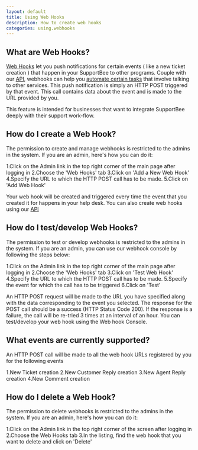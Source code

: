 ```yaml
---
layout: default
title: Using Web Hooks
description: How to create web hooks
categories: using.webhooks
---
```


What are Web Hooks?
-------------------

[Web Hooks](http://www.webhooks.org/) let you push notifications for certain events ( like a new ticket creation ) that happen in your SupportBee to other programs. Couple with our [API](https://developers.supportbee.com/api), webhooks can help you [automate certain tasks](/features/automation) that involve talking to other services. This push notification is simply an HTTP POST triggered by that event. This call contains data about the event and is made to the URL provided by you.

This feature is intended for businesses that want to integrate SupportBee deeply with their support work-flow.
 

How do I create a Web Hook?
----------------------------

The permission to create and manage webhooks is restricted to the admins in the system. If you are an admin, here's how you can do it:

1.Click on the Admin link in the top right corner of the main page after logging in
2.Choose the 'Web Hooks' tab
3.Click on 'Add a New Web Hook'
4.Specify the URL to which the HTTP POST call has to be made.
5.Click on 'Add Web Hook'

Your web hook will be created and triggered every time the event that you created it for happens in your help desk. You can also create web hooks using our [API](http://developer.supportbee.com/)

How do I test/develop Web Hooks?
--------------------------------

The permission to test or develop webhooks is restricted to the admins in the system. If you are an admin, you can use our webhook console by following the steps below: 

1.Click on the Admin link in the top right corner of the main page after logging in
2.Choose the 'Web Hooks' tab
3.Click on 'Test Web Hook'
4.Specify the URL to which the HTTP POST call has to be made.
5.Specify the event for which the call has to be triggered
6.Click on 'Test'

An HTTP POST request will be made to the URL you have specified along with the data corresponding to the event you selected. The response for the POST call should be a success (HTTP Status Code 200). If the response is a failure, the call will be re-tried 3 times at an interval of an hour. 
You can test/develop your web hook using the Web hook Console.


What events are currently supported?
------------------------------------

An HTTP POST call will be made to all the web hook URLs registered by you for the following events

1.New Ticket creation
2.New Customer Reply creation
3.New Agent Reply creation
4.New Comment creation

How do I delete a Web Hook?
---------------------------

The permission to delete webhooks is restricted to the admins in the system. If you are an admin, here's how you can do it:

1.Click on the Admin link in the top right corner of the screen after logging in
2.Choose the Web Hooks tab
3.In the listing, find the web hook that you want to delete  and click on 'Delete'

